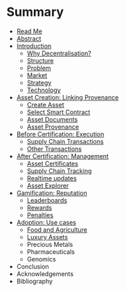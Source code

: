 # Summary

* [Read Me](README.md)
* [Abstract](ABSTRACT.md)
* [Introduction](INTRODUCTION.md)
   * [Why Decentralisation?](WHY_DECENTRALISATION.md)
   * [Structure](STRUCTURE.md)
   * [Problem](PROBLEM.md)
   * [Market](MARKET.md)
   * [Strategy](STRATEGY.md)
   * [Technology](TECHNOLOGY.md)
* [Asset Creation: Linking Provenance](ASSET_CREATION_LINKING_PROVENANCE.md)
   * [Create Asset](CREATE_ASSET.md)
   * [Select Smart Contract](SELECT_SMART_CONTRACT.md)
   * [Asset Documents](ASSET_DOCUMENTS.md)
   * [Asset Provenance](ASSET_PROVENANCE.md)
* [Before Certification: Execution](BEFORE_CERTIFICATION_EXECUTION.md)
   * [Supply Chain Transactions](SUPPLY_CHAIN_TRANSACTIONS.md)
   * [Other Transactions](OTHER_TRANSACTIONS.md)
* [After Certification: Management](AFTER_CERTIFICATION_MANAGEMENT.md)
   * [Asset Certificates](ASSET_CERTIFICATES.md)
   * [Supply Chain Tracking](SUPPLY_CHAIN_TRACKING.md)
   * [Realtime updates](REALTIME_UPDATES.md)
   * [Asset Explorer](ASSET_EXPLORER.md)
* [Gamification: Reputation](GAMIFICATION_REPUTATION.md)
   * [Leaderboards](LEADERBOARDS.md)
   * [Rewards](REWARDS.md)
   * [Penalties](PENALTIES.md)
* [Adoption: Use cases](ADOPTION_USE_CASES.md)
   * [Food and Agriculture](FOOD_AND_AGRICULTURE.md)
   * [Luxury Assets](valuable_assets.md)
   * Precious Metals
   * Pharmaceuticals
   * Genomics
* Conclusion
* Acknowledgements
* Bibliography

